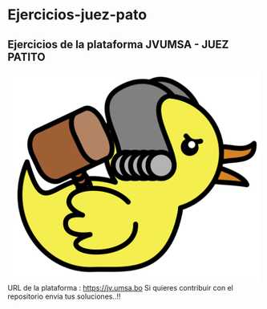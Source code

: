 # Ejercicios-juez-pato

## Ejercicios de la plataforma JVUMSA - JUEZ PATITO

![](./media/juez-patito2.svg)
URL de la plataforma : https://jv.umsa.bo
Si quieres contribuir con el repositorio envia tus soluciones..!!
